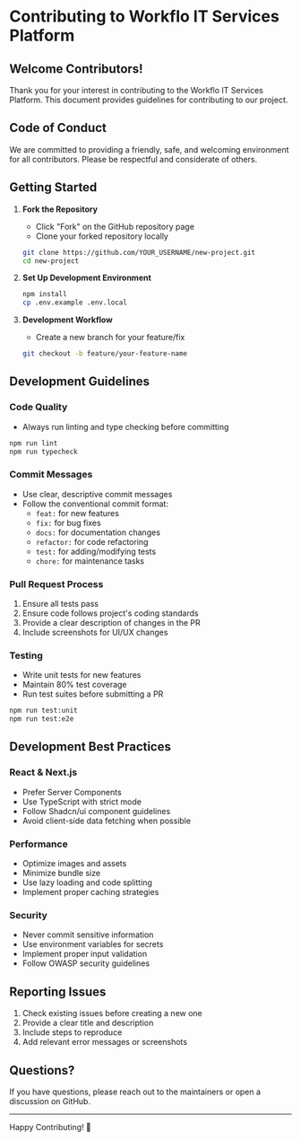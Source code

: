 # Contributing to Workflo IT Services Platform

## Welcome Contributors!

Thank you for your interest in contributing to the Workflo IT Services Platform. This document provides guidelines for contributing to our project.

## Code of Conduct

We are committed to providing a friendly, safe, and welcoming environment for all contributors. Please be respectful and considerate of others.

## Getting Started

1. **Fork the Repository**
   - Click "Fork" on the GitHub repository page
   - Clone your forked repository locally
   ```bash
   git clone https://github.com/YOUR_USERNAME/new-project.git
   cd new-project
   ```

2. **Set Up Development Environment**
   ```bash
   npm install
   cp .env.example .env.local
   ```

3. **Development Workflow**
   - Create a new branch for your feature/fix
   ```bash
   git checkout -b feature/your-feature-name
   ```

## Development Guidelines

### Code Quality
- Always run linting and type checking before committing
```bash
npm run lint
npm run typecheck
```

### Commit Messages
- Use clear, descriptive commit messages
- Follow the conventional commit format:
  - `feat:` for new features
  - `fix:` for bug fixes
  - `docs:` for documentation changes
  - `refactor:` for code refactoring
  - `test:` for adding/modifying tests
  - `chore:` for maintenance tasks

### Pull Request Process
1. Ensure all tests pass
2. Ensure code follows project's coding standards
3. Provide a clear description of changes in the PR
4. Include screenshots for UI/UX changes

### Testing
- Write unit tests for new features
- Maintain 80% test coverage
- Run test suites before submitting a PR
```bash
npm run test:unit
npm run test:e2e
```

## Development Best Practices

### React & Next.js
- Prefer Server Components
- Use TypeScript with strict mode
- Follow Shadcn/ui component guidelines
- Avoid client-side data fetching when possible

### Performance
- Optimize images and assets
- Minimize bundle size
- Use lazy loading and code splitting
- Implement proper caching strategies

### Security
- Never commit sensitive information
- Use environment variables for secrets
- Implement proper input validation
- Follow OWASP security guidelines

## Reporting Issues

1. Check existing issues before creating a new one
2. Provide a clear title and description
3. Include steps to reproduce
4. Add relevant error messages or screenshots

## Questions?

If you have questions, please reach out to the maintainers or open a discussion on GitHub.

---

Happy Contributing! 🚀